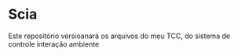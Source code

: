 # Scia
Este repositório versioanará os arquivos do meu TCC, do sistema de controle interação ambiente
